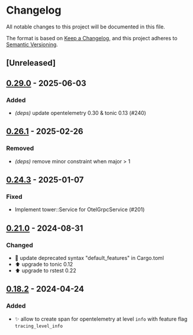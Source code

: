 # Changelog
All notable changes to this project will be documented in this file.

The format is based on [Keep a Changelog](https://keepachangelog.com/en/1.0.0/),
and this project adheres to [Semantic Versioning](https://semver.org/spec/v2.0.0.html).

## [Unreleased]

## [0.29.0](https://github.com/davidB/tracing-opentelemetry-instrumentation-sdk/compare/tonic-tracing-opentelemetry-v0.28.1...tonic-tracing-opentelemetry-v0.29.0) - 2025-06-03

### <!-- 2 -->Added

- *(deps)* update opentelemetry 0.30 & tonic 0.13 (#240)

## [0.26.1](https://github.com/davidB/tracing-opentelemetry-instrumentation-sdk/compare/tonic-tracing-opentelemetry-v0.26.0...tonic-tracing-opentelemetry-v0.26.1) - 2025-02-26

### <!-- 3 -->Removed

- *(deps)* remove minor constraint when major > 1

## [0.24.3](https://github.com/davidB/tracing-opentelemetry-instrumentation-sdk/compare/tonic-tracing-opentelemetry-v0.24.2...tonic-tracing-opentelemetry-v0.24.3) - 2025-01-07

### <!-- 1 -->Fixed

- Implement tower::Service for OtelGrpcService (#201)

## [0.21.0](https://github.com/davidB/tracing-opentelemetry-instrumentation-sdk/compare/tonic-tracing-opentelemetry-v0.19.0...tonic-tracing-opentelemetry-v0.21.0) - 2024-08-31

### <!-- 4 -->Changed
- 💄 update deprecated syntax "default_features" in Cargo.toml
- ⬆️ upgrade to tonic 0.12
- ⬆️ upgrade to rstest 0.22

## [0.18.2](https://github.com/davidB/tracing-opentelemetry-instrumentation-sdk/compare/tonic-tracing-opentelemetry-v0.18.1...tonic-tracing-opentelemetry-v0.18.2) - 2024-04-24

### <!-- 2 -->Added
- ✨ allow to create span for opentelemetry at level `info` with feature flag `tracing_level_info`
